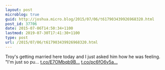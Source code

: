 ```yaml
---
layout: post
microblog: true
guid: http://joshua.micro.blog/2015/07/06/t617903439926968320.html
post_id: 37706
date: 2015-07-06T14:50:34+1100
lastmod: 2019-07-30T17:41:30+1100
type: post
url: /2015/07/06/t617903439926968320.html
---
```

Troy's getting married here today and I just asked him how he was feeling. "I'm just so pu… [t.co/E7OMbqb9B...](http://t.co/E7OMbqb9BP) [t.co/pc6fO6v5a...](http://t.co/pc6fO6v5aL)
